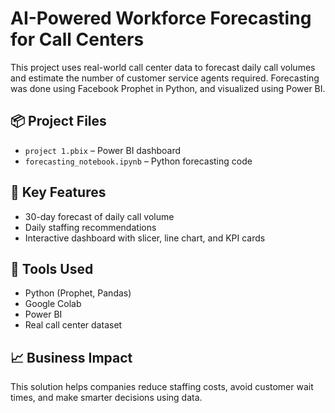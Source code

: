 # AI-Powered Workforce Forecasting for Call Centers

This project uses real-world call center data to forecast daily call volumes and estimate the number of customer service agents required. Forecasting was done using Facebook Prophet in Python, and visualized using Power BI.

## 📦 Project Files
- `project 1.pbix` – Power BI dashboard
- `forecasting_notebook.ipynb` – Python forecasting code

## 🎯 Key Features
- 30-day forecast of daily call volume
- Daily staffing recommendations
- Interactive dashboard with slicer, line chart, and KPI cards

## 🧰 Tools Used
- Python (Prophet, Pandas)
- Google Colab
- Power BI
- Real call center dataset

## 📈 Business Impact
This solution helps companies reduce staffing costs, avoid customer wait times, and make smarter decisions using data.
